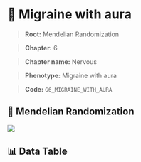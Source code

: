 # 🧪 Migraine with aura

> **Root:** Mendelian Randomization

> **Chapter:** 6  

> **Chapter name:** Nervous

> **Phenotype:** Migraine with aura  

> **Code:** `G6_MIGRAINE_WITH_AURA`

## 🧬 Mendelian Randomization  

<img src="/MR/Figures/Forward/G6_MIGRAINE_WITH_AURA.png"/>

## 📊 Data Table

<CsvTableMRF src="/public/MR/Data/Forward/G6_MIGRAINE_WITH_AURA.csv"/>
